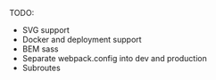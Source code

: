 TODO:
- SVG support
- Docker and deployment support
- BEM sass
- Separate webpack.config into dev and production
- Subroutes
